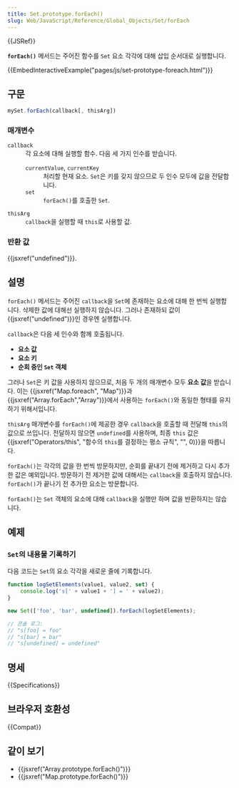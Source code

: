 ```yaml
---
title: Set.prototype.forEach()
slug: Web/JavaScript/Reference/Global_Objects/Set/forEach
---
```


{{JSRef}}

**`forEach()`** 메서드는 주어진 함수를 `Set` 요소 각각에 대해 삽입 순서대로 실행합니다.

{{EmbedInteractiveExample("pages/js/set-prototype-foreach.html")}}

## 구문

```js
mySet.forEach(callback[, thisArg])
```

### 매개변수

<dl><dt><code>callback</code></dt><dd>각 요소에 대해 실행할 함수. 다음 세 가지 인수를 받습니다.</dd><dd><dl><dt><code>currentValue</code>, <code>currentKey</code></dt><dd>처리할 현재 요소. <code>Set</code>은 키를 갖지 않으므로 두 인수 모두에 값을 전달합니다.</dd><dt><code>set</code></dt><dd><code>forEach()</code>를 호출한 <code>Set</code>.</dd></dl></dd><dt><code>thisArg</code></dt><dd><code>callback</code>을 실행할 때 <code>this</code>로 사용할 값.</dd></dl>

### 반환 값

{{jsxref("undefined")}}.

## 설명

`forEach()` 메서드는 주어진 `callback`을 `Set`에 존재하는 요소에 대해 한 번씩 실행합니다. 삭제한 값에 대해선 실행하지 않습니다. 그러나 존재하되 값이 {{jsxref("undefined")}}인 경우엔 실행합니다.

`callback`은 다음 세 인수와 함께 호출됩니다.

- **요소 값**
- **요소 키**
- **순회 중인 `Set` 객체**

그러나 `Set`은 키 값을 사용하지 않으므로, 처음 두 개의 매개변수 모두 **요소 값**을 받습니다. 이는 {{jsxref("Map.foreach", "Map")}}과 {{jsxref("Array.forEach","Array")}}에서 사용하는 `forEach()`와 동일한 형태를 유지하기 위해서입니다.

`thisArg` 매개변수를 `forEach()`에 제공한 경우 `callback`을 호출할 때 전달해 `this`의 값으로 쓰입니다. 전달하지 않으면 `undefined`를 사용하며, 최종 `this` 값은 {{jsxref("Operators/this", "함수의 <code>this</code>를 결정하는 평소 규칙", "", 0)}}을 따릅니다.

`forEach()`는 각각의 값을 한 번씩 방문하지만, 순회를 끝내기 전에 제거하고 다시 추가한 값은 예외입니다. 방문하기 전 제거한 값에 대해서는 `callback`을 호출하지 않습니다. `forEach()`가 끝나기 전 추가한 요소는 방문합니다.

`forEach()`는 `Set` 객체의 요소에 대해 `callback`을 실행만 하며 값을 반환하지는 않습니다.

## 예제

### `Set`의 내용물 기록하기

다음 코드는 `Set`의 요소 각각을 새로운 줄에 기록합니다.

```js
function logSetElements(value1, value2, set) {
    console.log('s[' + value1 + '] = ' + value2);
}

new Set(['foo', 'bar', undefined]).forEach(logSetElements);

// 콘솔 로그:
// "s[foo] = foo"
// "s[bar] = bar"
// "s[undefined] = undefined"
```

## 명세

{{Specifications}}

## 브라우저 호환성

{{Compat}}

## 같이 보기

- {{jsxref("Array.prototype.forEach()")}}
- {{jsxref("Map.prototype.forEach()")}}
